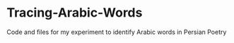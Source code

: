 # Tracing-Arabic-Words
Code and files for my experiment to identify Arabic words in Persian Poetry  
